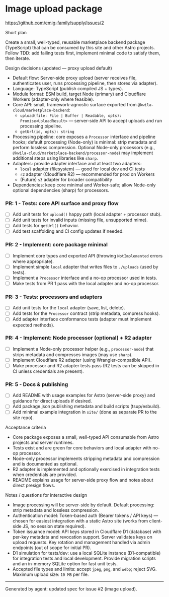 # Image upload package

https://github.com/emig-family/supply/issues/2

Short plan

Create a small, well-typed, reusable marketplace backend package (TypeScript) that can be consumed by this site and other Astro projects. Follow TDD: add failing tests first, implement minimal code to satisfy them, then iterate.

Design decisions (updated — proxy upload default)

- Default flow: Server-side proxy upload (server receives file, authenticates user, runs processing pipeline, then stores via adapter).  
- Language: TypeScript (publish compiled JS + types).  
- Module format: ESM build, target Node (primary) and Cloudflare Workers (adapter-only where feasible).  
- Core API: small, framework-agnostic surface exported from `@kwila-cloud/marketplace-backend`:
  - `upload(file: File | Buffer | Readable, opts): Promise<UploadResult>` — server-side API to accept uploads and run processing pipeline.
  - `getUrl(id, opts): string`
- Processing pipeline: core exposes a `Processor` interface and pipeline hooks; default processing (Node-only) is minimal: strip metadata and perform lossless compression. Optional Node-only processors (e.g., `@kwila-cloud/marketplace-backend/processor-node`) may implement additional steps using libraries like `sharp`.  
- Adapters: provide adapter interface and at least two adapters:
  - `local` adapter (filesystem) — good for local dev and CI tests
  - `r2` adapter (Cloudflare R2) — recommended for prod on Workers
  - (Future) `s3` adapter for broader compatibility
- Dependencies: keep core minimal and Worker-safe; allow Node-only optional dependencies (sharp) for processors.  


### PR: 1 - Tests: core API surface and proxy flow
- [ ] Add unit tests for `upload()` happy path (local adapter + processor stub).  
- [ ] Add unit tests for invalid inputs (missing file, unsupported mime).  
- [ ] Add tests for `getUrl()` behavior.  
- [ ] Add test scaffolding and CI config updates if needed.

### PR: 2 - Implement: core package minimal
- [ ] Implement core types and exported API (throwing `NotImplemented` errors where appropriate).  
- [ ] Implement simple `local` adapter that writes files to `./uploads` (used by tests).  
- [ ] Implement a `Processor` interface and a no-op processor used in tests.  
- [ ] Make tests from PR 1 pass with the local adapter and no-op processor.

### PR: 3 - Tests: processors and adapters
- [ ] Add unit tests for the `local` adapter (save, list, delete).  
- [ ] Add tests for the `Processor` contract (strip metadata, compress hooks).  
- [ ] Add adapter interface conformance tests (adapter must implement expected methods).

### PR: 4 - Implement: Node processor (optional) + R2 adapter
- [ ] Implement a Node-only processor helper (e.g., `processor-node`) that strips metadata and compresses images (may use `sharp`).  
- [ ] Implement Cloudflare R2 adapter (using Wrangler-compatible API).  
- [ ] Make processor and R2 adapter tests pass (R2 tests can be skipped in CI unless credentials are present).

### PR: 5 - Docs & publishing
- [ ] Add README with usage examples for Astro (server-side proxy) and guidance for direct uploads if desired.  
- [ ] Add package.json publishing metadata and build scripts (tsup/esbuild).  
- [ ] Add minimal example integration in `site/` (done as separate PR to the site repo).

Acceptance criteria

- Core package exposes a small, well-typed API consumable from Astro projects and server runtimes.  
- Tests exist and are green for core behaviors and local adapter with no-op processor.  
- Node-only processor implements stripping metadata and compression and is documented as optional.  
- R2 adapter is implemented and optionally exercised in integration tests when credentials are provided.  
- README explains usage for server-side proxy flow and notes about direct presign flows.

Notes / questions for interactive design

- Image processing will be server-side by default. Default processing: strip metadata and lossless compression.
- Authentication model: Token-based auth (Bearer tokens / API keys) — chosen for easiest integration with a static Astro site (works from client-side JS, no session state required).
- Token issuance model: API keys stored in Cloudflare D1 (database) with per-key metadata and revocation support. Server validates keys on upload requests. Key rotation and management handled via admin endpoints (out of scope for initial PR).
- D1 simulation for tests/dev: use a local SQLite instance (D1-compatible) for integration tests and local development. Provide migration scripts and an in-memory SQLite option for fast unit tests.
- Accepted file types and limits: accept `jpeg`, `png`, and `webp`; reject SVG. Maximum upload size: `10 MB` per file.

---

Generated by agent: updated spec for issue #2 (image upload).
